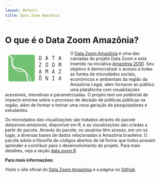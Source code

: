 ```yaml
---
layout: default
title: Data Zoom Amazônia
---
```


# O que é o Data Zoom Amazônia?

<img src="/assets/img/Logo_DZAM_Verde.png" alt="Data Zoom Amazônia" style="float: left; margin-right: 15px; margin-bottom: 10px; width: 200px;">

O [Data Zoom Amazônia](https://datazoomamazonia.com.br/) é uma das camadas do projeto Data Zoom e está inserido na iniciativa [Amazônia 2030](https://amazonia2030.org.br/o-projeto/). Seu objetivo é democratizar o acesso a todas as fontes de microdados sociais, econômicos e ambientais da região da Amazônia Legal, além fornecer ao público uma plataforma com visualizações acessíveis, interativas e parametrizadas. O projeto tem um potêncial de impacto enorme sobre o processo de decisão de políticas públicas na região, além de formar e treinar uma nova geração de pesquisadores e estudantes.

Os microdados das visualizações são tratados através do pacote *datazoom.amazonia*, disponível em *R*, e as visualizações são criadas a partir do pacote. Através do pacote, os usuários têm acesso, em um só lugar, a diversas bases de dados relacionadas à Amazônia brasileira. O pacote adota a filosofia de códigos abertos de tal forma que todos possam aprender e contribuir para o desenvolvimento do projeto. Para mais detalhes, veja a seção [data zoom R](dz_R.html).

**Para mais informações:**

Visite o site oficial do [Data Zoom Amazônia](https://datazoomamazonia.com.br/) e a página no [GitHub](https://github.com/datazoompuc/datazoom.amazonia).
